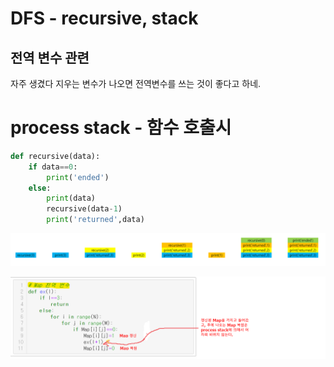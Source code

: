 # DFS - recursive, stack

## 전역 변수 관련

자주 생겼다 지우는 변수가 나오면 전역변수를 쓰는 것이 좋다고 하네.



# process stack - 함수 호출시

```python
def recursive(data):
    if data==0:
        print('ended')
    else:
        print(data)
        recursive(data-1)
        print('returned',data)
```

![312](https://github.com/Chuck2Win/Coding-Test/blob/master/img/312.png)

![3121](https://github.com/Chuck2Win/Coding-Test/blob/master/img/3121.png)

